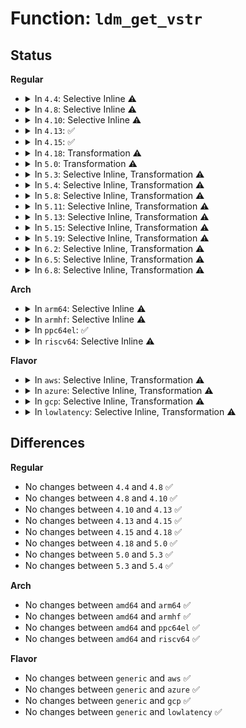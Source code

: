 # Function: <code>ldm_get_vstr</code>

## Status
<b>Regular</b>
<ul>
<li>
<details>
<summary>In <code>4.4</code>: Selective Inline ⚠️</summary>

```c
int ldm_get_vstr(const u8 *block, u8 *buffer, int buflen);
```

**Collision:** Unique Static

**Inline:** Selective

**Transformation:** False

**Instances:**

```
In block/partitions/ldm.c (ffffffff813d00b0)
Location: block/partitions/ldm.c:758
Inline: True
Direct callers:
  - block/partitions/ldm.c:ldm_ldmdb_add
  - block/partitions/ldm.c:ldm_ldmdb_add
  - block/partitions/ldm.c:ldm_ldmdb_add
  - block/partitions/ldm.c:ldm_ldmdb_add
  - block/partitions/ldm.c:ldm_ldmdb_add
  - block/partitions/ldm.c:ldm_ldmdb_add
  - block/partitions/ldm.c:ldm_ldmdb_add
```
**Symbols:**

```
ffffffff813d00b0-ffffffff813d0125: ldm_get_vstr (STB_LOCAL)
```
</details>
</li>
<li>
<details>
<summary>In <code>4.8</code>: Selective Inline ⚠️</summary>

```c
int ldm_get_vstr(const u8 *block, u8 *buffer, int buflen);
```

**Collision:** Unique Static

**Inline:** Selective

**Transformation:** False

**Instances:**

```
In block/partitions/ldm.c (ffffffff81415520)
Location: block/partitions/ldm.c:706
Inline: True
Direct callers:
  - block/partitions/ldm.c:ldm_ldmdb_add
  - block/partitions/ldm.c:ldm_ldmdb_add
  - block/partitions/ldm.c:ldm_ldmdb_add
  - block/partitions/ldm.c:ldm_ldmdb_add
  - block/partitions/ldm.c:ldm_ldmdb_add
  - block/partitions/ldm.c:ldm_ldmdb_add
  - block/partitions/ldm.c:ldm_ldmdb_add
```
**Symbols:**

```
ffffffff81415520-ffffffff81415595: ldm_get_vstr (STB_LOCAL)
```
</details>
</li>
<li>
<details>
<summary>In <code>4.10</code>: Selective Inline ⚠️</summary>

```c
int ldm_get_vstr(const u8 *block, u8 *buffer, int buflen);
```

**Collision:** Unique Static

**Inline:** Selective

**Transformation:** False

**Instances:**

```
In block/partitions/ldm.c (ffffffff81430a50)
Location: block/partitions/ldm.c:706
Inline: True
Direct callers:
  - block/partitions/ldm.c:ldm_ldmdb_add
  - block/partitions/ldm.c:ldm_ldmdb_add
  - block/partitions/ldm.c:ldm_ldmdb_add
  - block/partitions/ldm.c:ldm_ldmdb_add
  - block/partitions/ldm.c:ldm_ldmdb_add
  - block/partitions/ldm.c:ldm_ldmdb_add
  - block/partitions/ldm.c:ldm_ldmdb_add
```
**Symbols:**

```
ffffffff81430a50-ffffffff81430ac5: ldm_get_vstr (STB_LOCAL)
```
</details>
</li>
<li>
<details>
<summary>In <code>4.13</code>: ✅</summary>

```c
int ldm_get_vstr(const u8 *block, u8 *buffer, int buflen);
```

**Collision:** Unique Static

**Inline:** No

**Transformation:** False

**Instances:**

```
In block/partitions/ldm.c (ffffffff8143d910)
Location: block/partitions/ldm.c:706
Inline: False
Direct callers:
  - block/partitions/ldm.c:ldm_ldmdb_add
  - block/partitions/ldm.c:ldm_ldmdb_add
  - block/partitions/ldm.c:ldm_ldmdb_add
  - block/partitions/ldm.c:ldm_ldmdb_add
  - block/partitions/ldm.c:ldm_ldmdb_add
  - block/partitions/ldm.c:ldm_ldmdb_add
  - block/partitions/ldm.c:ldm_ldmdb_add
```
**Symbols:**

```
ffffffff8143d910-ffffffff8143d9e8: ldm_get_vstr (STB_LOCAL)
```
</details>
</li>
<li>
<details>
<summary>In <code>4.15</code>: ✅</summary>

```c
int ldm_get_vstr(const u8 *block, u8 *buffer, int buflen);
```

**Collision:** Unique Static

**Inline:** No

**Transformation:** False

**Instances:**

```
In block/partitions/ldm.c (ffffffff81469c60)
Location: block/partitions/ldm.c:706
Inline: False
Direct callers:
  - block/partitions/ldm.c:ldm_ldmdb_add
  - block/partitions/ldm.c:ldm_ldmdb_add
  - block/partitions/ldm.c:ldm_ldmdb_add
  - block/partitions/ldm.c:ldm_ldmdb_add
  - block/partitions/ldm.c:ldm_ldmdb_add
  - block/partitions/ldm.c:ldm_ldmdb_add
  - block/partitions/ldm.c:ldm_ldmdb_add
```
**Symbols:**

```
ffffffff81469c60-ffffffff81469d38: ldm_get_vstr (STB_LOCAL)
```
</details>
</li>
<li>
<details>
<summary>In <code>4.18</code>: Transformation ⚠️</summary>

```c
int ldm_get_vstr(const u8 *block, u8 *buffer, int buflen);
```

**Collision:** Unique Static

**Inline:** No

**Transformation:** True

**Instances:**

```
In block/partitions/ldm.c (0)
Location: block/partitions/ldm.c:706
Inline: False
Direct callers:
  - block/partitions/ldm.c:ldm_ldmdb_add
  - block/partitions/ldm.c:ldm_ldmdb_add
  - block/partitions/ldm.c:ldm_ldmdb_add
  - block/partitions/ldm.c:ldm_ldmdb_add
  - block/partitions/ldm.c:ldm_ldmdb_add
  - block/partitions/ldm.c:ldm_ldmdb_add
  - block/partitions/ldm.c:ldm_ldmdb_add
```
**Symbols:**

```
ffffffff8149db60-ffffffff8149dc0f: ldm_get_vstr (STB_LOCAL)
ffffffff8149f694-ffffffff8149f6bc: ldm_get_vstr.cold.9 (STB_LOCAL)
```
</details>
</li>
<li>
<details>
<summary>In <code>5.0</code>: Transformation ⚠️</summary>

```c
int ldm_get_vstr(const u8 *block, u8 *buffer, int buflen);
```

**Collision:** Unique Static

**Inline:** No

**Transformation:** True

**Instances:**

```
In block/partitions/ldm.c (0)
Location: block/partitions/ldm.c:706
Inline: False
Direct callers:
  - block/partitions/ldm.c:ldm_ldmdb_add
  - block/partitions/ldm.c:ldm_ldmdb_add
  - block/partitions/ldm.c:ldm_ldmdb_add
  - block/partitions/ldm.c:ldm_ldmdb_add
  - block/partitions/ldm.c:ldm_ldmdb_add
  - block/partitions/ldm.c:ldm_ldmdb_add
  - block/partitions/ldm.c:ldm_ldmdb_add
```
**Symbols:**

```
ffffffff814b7e80-ffffffff814b7f2f: ldm_get_vstr (STB_LOCAL)
ffffffff814b9a41-ffffffff814b9a69: ldm_get_vstr.cold.9 (STB_LOCAL)
```
</details>
</li>
<li>
<details>
<summary>In <code>5.3</code>: Selective Inline, Transformation ⚠️</summary>

```c
int ldm_get_vstr(const u8 *block, u8 *buffer, int buflen);
```

**Collision:** Unique Static

**Inline:** Selective

**Transformation:** True

**Instances:**

```
In block/partitions/ldm.c (ffffffff814e656c)
Location: block/partitions/ldm.c:692
Inline: True
Direct callers:
  - block/partitions/ldm.c:ldm_ldmdb_add
  - block/partitions/ldm.c:ldm_ldmdb_add
  - block/partitions/ldm.c:ldm_ldmdb_add
  - block/partitions/ldm.c:ldm_ldmdb_add
  - block/partitions/ldm.c:ldm_ldmdb_add
  - block/partitions/ldm.c:ldm_parse_vol5
  - block/partitions/ldm.c:ldm_parse_vol5
```
**Symbols:**

```
ffffffff814e64d0-ffffffff814e657f: ldm_get_vstr (STB_LOCAL)
ffffffff814e8132-ffffffff814e815b: ldm_get_vstr.cold (STB_LOCAL)
```
</details>
</li>
<li>
<details>
<summary>In <code>5.4</code>: Selective Inline, Transformation ⚠️</summary>

```c
int ldm_get_vstr(const u8 *block, u8 *buffer, int buflen);
```

**Collision:** Unique Static

**Inline:** Selective

**Transformation:** True

**Instances:**

```
In block/partitions/ldm.c (ffffffff814ff93c)
Location: block/partitions/ldm.c:692
Inline: True
Direct callers:
  - block/partitions/ldm.c:ldm_ldmdb_add
  - block/partitions/ldm.c:ldm_ldmdb_add
  - block/partitions/ldm.c:ldm_ldmdb_add
  - block/partitions/ldm.c:ldm_ldmdb_add
  - block/partitions/ldm.c:ldm_ldmdb_add
  - block/partitions/ldm.c:ldm_parse_vol5
  - block/partitions/ldm.c:ldm_parse_vol5
```
**Symbols:**

```
ffffffff814ff8a0-ffffffff814ff94f: ldm_get_vstr (STB_LOCAL)
ffffffff81501502-ffffffff8150152b: ldm_get_vstr.cold (STB_LOCAL)
```
</details>
</li>
<li>
<details>
<summary>In <code>5.8</code>: Selective Inline, Transformation ⚠️</summary>

**Collision:** Unique Static

**Inline:** Selective

**Transformation:** True

**Instances:**

```
In block/partitions/ldm.c (0)
Location: block/partitions/ldm.c:692
Inline: True
Direct callers:
  - block/partitions/ldm.c:ldm_parse_vblk
  - block/partitions/ldm.c:ldm_parse_vol5
  - block/partitions/ldm.c:ldm_parse_vol5
  - block/partitions/ldm.c:ldm_parse_dsk3
  - block/partitions/ldm.c:ldm_parse_dgr4
  - block/partitions/ldm.c:ldm_parse_dgr3
  - block/partitions/ldm.c:ldm_parse_cmp3
```
**Symbols:**

```
ffffffff81560530-ffffffff815605de: ldm_get_vstr.isra.0 (STB_LOCAL)
ffffffff81562198-ffffffff815621be: ldm_get_vstr.isra.0.cold (STB_LOCAL)
```
</details>
</li>
<li>
<details>
<summary>In <code>5.11</code>: Selective Inline, Transformation ⚠️</summary>

**Collision:** Unique Static

**Inline:** Selective

**Transformation:** True

**Instances:**

```
In block/partitions/ldm.c (0)
Location: block/partitions/ldm.c:692
Inline: True
Direct callers:
  - block/partitions/ldm.c:ldm_parse_vblk
  - block/partitions/ldm.c:ldm_parse_vol5
  - block/partitions/ldm.c:ldm_parse_vol5
  - block/partitions/ldm.c:ldm_parse_dsk3
  - block/partitions/ldm.c:ldm_parse_dgr4
  - block/partitions/ldm.c:ldm_parse_dgr3
  - block/partitions/ldm.c:ldm_parse_cmp3
```
**Symbols:**

```
ffffffff8157c020-ffffffff8157c0ce: ldm_get_vstr.isra.0 (STB_LOCAL)
ffffffff81bf3095-ffffffff81bf30bb: ldm_get_vstr.isra.0.cold (STB_LOCAL)
```
</details>
</li>
<li>
<details>
<summary>In <code>5.13</code>: Selective Inline, Transformation ⚠️</summary>

**Collision:** Unique Static

**Inline:** Selective

**Transformation:** True

**Instances:**

```
In block/partitions/ldm.c (0)
Location: block/partitions/ldm.c:692
Inline: True
Direct callers:
  - block/partitions/ldm.c:ldm_parse_vblk
  - block/partitions/ldm.c:ldm_parse_vblk
  - block/partitions/ldm.c:ldm_parse_vblk
  - block/partitions/ldm.c:ldm_parse_vblk
  - block/partitions/ldm.c:ldm_parse_vol5
  - block/partitions/ldm.c:ldm_parse_vol5
  - block/partitions/ldm.c:ldm_parse_cmp3
```
**Symbols:**

```
ffffffff81583b00-ffffffff81583bae: ldm_get_vstr.isra.0 (STB_LOCAL)
ffffffff81be4f62-ffffffff81be4f88: ldm_get_vstr.isra.0.cold (STB_LOCAL)
```
</details>
</li>
<li>
<details>
<summary>In <code>5.15</code>: Selective Inline, Transformation ⚠️</summary>

**Collision:** Unique Static

**Inline:** Selective

**Transformation:** True

**Instances:**

```
In block/partitions/ldm.c (0)
Location: block/partitions/ldm.c:692
Inline: True
Direct callers:
  - block/partitions/ldm.c:ldm_parse_vblk
  - block/partitions/ldm.c:ldm_parse_vblk
  - block/partitions/ldm.c:ldm_parse_vblk
  - block/partitions/ldm.c:ldm_parse_vblk
  - block/partitions/ldm.c:ldm_parse_vol5
  - block/partitions/ldm.c:ldm_parse_vol5
  - block/partitions/ldm.c:ldm_parse_cmp3
```
**Symbols:**

```
ffffffff815e92e0-ffffffff815e938e: ldm_get_vstr.isra.0 (STB_LOCAL)
ffffffff81cd92f6-ffffffff81cd931c: ldm_get_vstr.isra.0.cold (STB_LOCAL)
```
</details>
</li>
<li>
<details>
<summary>In <code>5.19</code>: Selective Inline, Transformation ⚠️</summary>

**Collision:** Unique Static

**Inline:** Selective

**Transformation:** True

**Instances:**

```
In block/partitions/ldm.c (0)
Location: block/partitions/ldm.c:692
Inline: True
Direct callers:
  - block/partitions/ldm.c:ldm_parse_vblk
  - block/partitions/ldm.c:ldm_parse_vblk
  - block/partitions/ldm.c:ldm_parse_vblk
  - block/partitions/ldm.c:ldm_parse_vblk
  - block/partitions/ldm.c:ldm_parse_vol5
  - block/partitions/ldm.c:ldm_parse_vol5
  - block/partitions/ldm.c:ldm_parse_cmp3
```
**Symbols:**

```
ffffffff81698c20-ffffffff81698ce3: ldm_get_vstr.isra.0 (STB_LOCAL)
ffffffff81e8cd78-ffffffff81e8cd9e: ldm_get_vstr.isra.0.cold (STB_LOCAL)
```
</details>
</li>
<li>
<details>
<summary>In <code>6.2</code>: Selective Inline, Transformation ⚠️</summary>

**Collision:** Unique Static

**Inline:** Selective

**Transformation:** True

**Instances:**

```
In block/partitions/ldm.c (ffffffff81757e40)
Location: block/partitions/ldm.c:692
Inline: True
Direct callers:
  - block/partitions/ldm.c:ldm_parse_vblk
  - block/partitions/ldm.c:ldm_parse_vblk
  - block/partitions/ldm.c:ldm_parse_vblk
  - block/partitions/ldm.c:ldm_parse_vblk
  - block/partitions/ldm.c:ldm_parse_vol5
  - block/partitions/ldm.c:ldm_parse_vol5
  - block/partitions/ldm.c:ldm_parse_cmp3
```
**Symbols:**

```
ffffffff81757e40-ffffffff81757f29: ldm_get_vstr.isra.0 (STB_LOCAL)
```
</details>
</li>
<li>
<details>
<summary>In <code>6.5</code>: Selective Inline, Transformation ⚠️</summary>

**Collision:** Unique Static

**Inline:** Selective

**Transformation:** True

**Instances:**

```
In block/partitions/ldm.c (ffffffff817953c0)
Location: block/partitions/ldm.c:692
Inline: True
Direct callers:
  - block/partitions/ldm.c:ldm_parse_vblk
  - block/partitions/ldm.c:ldm_parse_vblk
  - block/partitions/ldm.c:ldm_parse_vblk
  - block/partitions/ldm.c:ldm_parse_vblk
  - block/partitions/ldm.c:ldm_parse_vol5
  - block/partitions/ldm.c:ldm_parse_vol5
  - block/partitions/ldm.c:ldm_parse_cmp3
```
**Symbols:**

```
ffffffff817953c0-ffffffff8179543e: ldm_get_vstr.isra.0 (STB_LOCAL)
```
</details>
</li>
<li>
<details>
<summary>In <code>6.8</code>: Selective Inline, Transformation ⚠️</summary>

**Collision:** Unique Static

**Inline:** Selective

**Transformation:** True

**Instances:**

```
In block/partitions/ldm.c (ffffffff817d8d20)
Location: block/partitions/ldm.c:692
Inline: True
Direct callers:
  - block/partitions/ldm.c:ldm_parse_vblk
  - block/partitions/ldm.c:ldm_parse_vblk
  - block/partitions/ldm.c:ldm_parse_vblk
  - block/partitions/ldm.c:ldm_parse_vblk
  - block/partitions/ldm.c:ldm_parse_vol5
  - block/partitions/ldm.c:ldm_parse_vol5
  - block/partitions/ldm.c:ldm_parse_cmp3
```
**Symbols:**

```
ffffffff817d8d20-ffffffff817d8d9e: ldm_get_vstr.isra.0 (STB_LOCAL)
```
</details>
</li>
</ul>
<b>Arch</b>
<ul>
<li>
<details>
<summary>In <code>arm64</code>: Selective Inline ⚠️</summary>

```c
int ldm_get_vstr(const u8 *block, u8 *buffer, int buflen);
```

**Collision:** Unique Static

**Inline:** Selective

**Transformation:** False

**Instances:**

```
In block/partitions/ldm.c (ffff800010601680)
Location: block/partitions/ldm.c:692
Inline: True
Direct callers:
  - block/partitions/ldm.c:ldm_ldmdb_add
  - block/partitions/ldm.c:ldm_ldmdb_add
  - block/partitions/ldm.c:ldm_ldmdb_add
  - block/partitions/ldm.c:ldm_ldmdb_add
  - block/partitions/ldm.c:ldm_ldmdb_add
  - block/partitions/ldm.c:ldm_parse_vol5
  - block/partitions/ldm.c:ldm_parse_vol5
```
**Symbols:**

```
ffff800010601680-ffff800010601718: ldm_get_vstr (STB_LOCAL)
```
</details>
</li>
<li>
<details>
<summary>In <code>armhf</code>: Selective Inline ⚠️</summary>

```c
int ldm_get_vstr(const u8 *block, u8 *buffer, int buflen);
```

**Collision:** Unique Static

**Inline:** Selective

**Transformation:** False

**Instances:**

```
In block/partitions/ldm.c (c07ac8b0)
Location: block/partitions/ldm.c:692
Inline: True
Direct callers:
  - block/partitions/ldm.c:ldm_ldmdb_add
  - block/partitions/ldm.c:ldm_ldmdb_add
  - block/partitions/ldm.c:ldm_ldmdb_add
  - block/partitions/ldm.c:ldm_ldmdb_add
  - block/partitions/ldm.c:ldm_ldmdb_add
  - block/partitions/ldm.c:ldm_parse_vol5
  - block/partitions/ldm.c:ldm_parse_vol5
```
**Symbols:**

```
c07ac8b0-c07ac940: ldm_get_vstr (STB_LOCAL)
```
</details>
</li>
<li>
<details>
<summary>In <code>ppc64el</code>: ✅</summary>

```c
int ldm_get_vstr(const u8 *block, u8 *buffer, int buflen);
```

**Collision:** Unique Static

**Inline:** No

**Transformation:** False

**Instances:**

```
In block/partitions/ldm.c (c00000000079c4e0)
Location: block/partitions/ldm.c:692
Inline: False
Direct callers:
  - block/partitions/ldm.c:ldm_ldmdb_add
  - block/partitions/ldm.c:ldm_ldmdb_add
  - block/partitions/ldm.c:ldm_ldmdb_add
  - block/partitions/ldm.c:ldm_ldmdb_add
  - block/partitions/ldm.c:ldm_ldmdb_add
  - block/partitions/ldm.c:ldm_parse_vol5
  - block/partitions/ldm.c:ldm_parse_vol5
```
**Symbols:**

```
c00000000079c4e0-c00000000079c5b4: ldm_get_vstr (STB_LOCAL)
```
</details>
</li>
<li>
<details>
<summary>In <code>riscv64</code>: Selective Inline ⚠️</summary>

```c
int ldm_get_vstr(const u8 *block, u8 *buffer, int buflen);
```

**Collision:** Unique Static

**Inline:** Selective

**Transformation:** False

**Instances:**

```
In block/partitions/ldm.c (ffffffe00043ca18)
Location: block/partitions/ldm.c:692
Inline: True
Direct callers:
  - block/partitions/ldm.c:ldm_ldmdb_add
  - block/partitions/ldm.c:ldm_ldmdb_add
  - block/partitions/ldm.c:ldm_ldmdb_add
  - block/partitions/ldm.c:ldm_ldmdb_add
  - block/partitions/ldm.c:ldm_ldmdb_add
  - block/partitions/ldm.c:ldm_parse_vol5
  - block/partitions/ldm.c:ldm_parse_vol5
```
**Symbols:**

```
ffffffe00043ca18-ffffffe00043ca9a: ldm_get_vstr (STB_LOCAL)
```
</details>
</li>
</ul>
<b>Flavor</b>
<ul>
<li>
<details>
<summary>In <code>aws</code>: Selective Inline, Transformation ⚠️</summary>

```c
int ldm_get_vstr(const u8 *block, u8 *buffer, int buflen);
```

**Collision:** Unique Static

**Inline:** Selective

**Transformation:** True

**Instances:**

```
In block/partitions/ldm.c (ffffffff814f7f1c)
Location: block/partitions/ldm.c:692
Inline: True
Direct callers:
  - block/partitions/ldm.c:ldm_ldmdb_add
  - block/partitions/ldm.c:ldm_ldmdb_add
  - block/partitions/ldm.c:ldm_ldmdb_add
  - block/partitions/ldm.c:ldm_ldmdb_add
  - block/partitions/ldm.c:ldm_ldmdb_add
  - block/partitions/ldm.c:ldm_parse_vol5
  - block/partitions/ldm.c:ldm_parse_vol5
```
**Symbols:**

```
ffffffff814f7e80-ffffffff814f7f2f: ldm_get_vstr (STB_LOCAL)
ffffffff814f9ae2-ffffffff814f9b0b: ldm_get_vstr.cold (STB_LOCAL)
```
</details>
</li>
<li>
<details>
<summary>In <code>azure</code>: Selective Inline, Transformation ⚠️</summary>

```c
int ldm_get_vstr(const u8 *block, u8 *buffer, int buflen);
```

**Collision:** Unique Static

**Inline:** Selective

**Transformation:** True

**Instances:**

```
In block/partitions/ldm.c (ffffffff814e842c)
Location: block/partitions/ldm.c:692
Inline: True
Direct callers:
  - block/partitions/ldm.c:ldm_ldmdb_add
  - block/partitions/ldm.c:ldm_ldmdb_add
  - block/partitions/ldm.c:ldm_ldmdb_add
  - block/partitions/ldm.c:ldm_ldmdb_add
  - block/partitions/ldm.c:ldm_ldmdb_add
  - block/partitions/ldm.c:ldm_parse_vol5
  - block/partitions/ldm.c:ldm_parse_vol5
```
**Symbols:**

```
ffffffff814e8390-ffffffff814e843f: ldm_get_vstr (STB_LOCAL)
ffffffff814e9ff2-ffffffff814ea01b: ldm_get_vstr.cold (STB_LOCAL)
```
</details>
</li>
<li>
<details>
<summary>In <code>gcp</code>: Selective Inline, Transformation ⚠️</summary>

```c
int ldm_get_vstr(const u8 *block, u8 *buffer, int buflen);
```

**Collision:** Unique Static

**Inline:** Selective

**Transformation:** True

**Instances:**

```
In block/partitions/ldm.c (ffffffff814f3fac)
Location: block/partitions/ldm.c:692
Inline: True
Direct callers:
  - block/partitions/ldm.c:ldm_ldmdb_add
  - block/partitions/ldm.c:ldm_ldmdb_add
  - block/partitions/ldm.c:ldm_ldmdb_add
  - block/partitions/ldm.c:ldm_ldmdb_add
  - block/partitions/ldm.c:ldm_ldmdb_add
  - block/partitions/ldm.c:ldm_parse_vol5
  - block/partitions/ldm.c:ldm_parse_vol5
```
**Symbols:**

```
ffffffff814f3f10-ffffffff814f3fbf: ldm_get_vstr (STB_LOCAL)
ffffffff814f5b72-ffffffff814f5b9b: ldm_get_vstr.cold (STB_LOCAL)
```
</details>
</li>
<li>
<details>
<summary>In <code>lowlatency</code>: Selective Inline, Transformation ⚠️</summary>

```c
int ldm_get_vstr(const u8 *block, u8 *buffer, int buflen);
```

**Collision:** Unique Static

**Inline:** Selective

**Transformation:** True

**Instances:**

```
In block/partitions/ldm.c (ffffffff8150d00c)
Location: block/partitions/ldm.c:692
Inline: True
Direct callers:
  - block/partitions/ldm.c:ldm_ldmdb_add
  - block/partitions/ldm.c:ldm_ldmdb_add
  - block/partitions/ldm.c:ldm_ldmdb_add
  - block/partitions/ldm.c:ldm_ldmdb_add
  - block/partitions/ldm.c:ldm_ldmdb_add
  - block/partitions/ldm.c:ldm_parse_vol5
  - block/partitions/ldm.c:ldm_parse_vol5
```
**Symbols:**

```
ffffffff8150cf70-ffffffff8150d01f: ldm_get_vstr (STB_LOCAL)
ffffffff8150ebd2-ffffffff8150ebfb: ldm_get_vstr.cold (STB_LOCAL)
```
</details>
</li>
</ul>

## Differences
<b>Regular</b>
<ul>
<li>
No changes between <code>4.4</code> and <code>4.8</code> ✅
</li>
<li>
No changes between <code>4.8</code> and <code>4.10</code> ✅
</li>
<li>
No changes between <code>4.10</code> and <code>4.13</code> ✅
</li>
<li>
No changes between <code>4.13</code> and <code>4.15</code> ✅
</li>
<li>
No changes between <code>4.15</code> and <code>4.18</code> ✅
</li>
<li>
No changes between <code>4.18</code> and <code>5.0</code> ✅
</li>
<li>
No changes between <code>5.0</code> and <code>5.3</code> ✅
</li>
<li>
No changes between <code>5.3</code> and <code>5.4</code> ✅
</li>
</ul>
<b>Arch</b>
<ul>
<li>
No changes between <code>amd64</code> and <code>arm64</code> ✅
</li>
<li>
No changes between <code>amd64</code> and <code>armhf</code> ✅
</li>
<li>
No changes between <code>amd64</code> and <code>ppc64el</code> ✅
</li>
<li>
No changes between <code>amd64</code> and <code>riscv64</code> ✅
</li>
</ul>
<b>Flavor</b>
<ul>
<li>
No changes between <code>generic</code> and <code>aws</code> ✅
</li>
<li>
No changes between <code>generic</code> and <code>azure</code> ✅
</li>
<li>
No changes between <code>generic</code> and <code>gcp</code> ✅
</li>
<li>
No changes between <code>generic</code> and <code>lowlatency</code> ✅
</li>
</ul>
